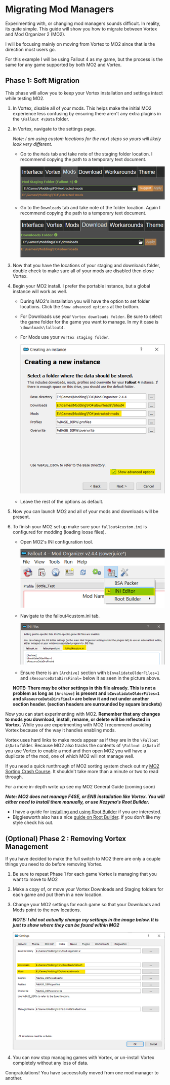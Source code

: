 # Migrating Mod Managers

Experimenting with, or changing mod managers sounds difficult. In reality, its quite simple. This guide will show you how to migrate between Vortex and Mod Organizer 2 (MO2).

I will be focusing mainly on moving from Vortex to MO2 since that is the direction most users go.

For this example I will be using Fallout 4 as my game, but the process is the same for any game supported by both MO2 and Vortex.

## Phase 1: Soft Migration

This phase will allow you to keep your Vortex installation and settings intact while testing MO2.

1. In Vortex, disable all of your mods. This helps make the initial MO2 experience less confusing by ensuring there aren't any extra plugins in the `\Fallout 4\Data` folder.

1. In Vortex, navigate to the settings page.
      
   *Note: I am using custom locations for the next steps so yours will likely look very different.*

    - Go to the `Mods` tab and take note of the staging folder location. I recommend copying the path to a temporary text document.

      ![Vortex Mods Tab](./images/vortex-set-mods-tab.png)

    - Go to the `Downloads` tab and take note of the folder location. Again I recommend copying the path to a temporary text document.

      ![Vortex Downloads Tab](./images/vortex-set-downloads-tab.png)

1. Now that you have the locations of your staging and downloads folder, double check to make sure all of your mods are disabled then close Vortex.

1. Begin your MO2 install. I prefer the portable instance, but a global instance will work as well.

    - During MO2's installation you will have the option to set folder locations. Click the `Show advanced options` at the bottom.

    - For Downloads use your `Vortex downloads folder`. Be sure to select the game folder for the game you want to manage. In my it case is `\downloads\fallout4`.

    - For Mods use your `Vortex staging folder`. 

      ![MO2 Folder Setup](./images/mo2-shared-location.png)

    - Leave the rest of the options as default.

1. Now you can launch MO2 and all of your mods and downloads will be present.

1. To finish your MO2 set up make sure your `fallout4custom.ini` is configured for modding (loading loose files).

    - Open MO2's INI configuration tool.

      ![MO2 INI Configuration 01](./images/mo2-ini01.png)

    - Navigate to the fallout4custom.ini tab.

      ![MO2 INI Configuration 02](./images/mo2-ini02.png)

    - Ensure there is an `[Archive]` section with `bInvalidateOlderFiles=1` and `sResourceDataDirsFinal=` below it as seen in the picture above.

    **NOTE: There may be other settings in this file already. This is not a problem as long as `[Archive]` is present and `bInvalidateOlderFiles=1` and `sResourceDataDirsFinal=` are below it and not under another section header. (section headers are surrounded by square brackets)**

Now you can start experimenting with MO2. **Remember that any changes to mods you download, install, rename, or delete will be reflected in Vortex.** While you are experimenting with MO2 I recommend avoiding Vortex because of the way it handles enabling mods. 

Vortex uses hard links to make mods appear as if they are in the `\Fallout 4\Data` folder. Because MO2 also tracks the contents of `\Fallout 4\Data` if you use Vortex to enable a mod and then open MO2 you will have a duplicate of the mod, one of which MO2 will not manage well.

If you need a quick runthrough of MO2 sorting system check out my [MO2 Sorting Crash Course](./mo2-sorting-crashcourse.md). It shouldn't take more than a minute or two to read through.

For a more in-depth write up see my MO2 General Guide (coming soon)

***Note: MO2 does not manage F4SE, or ENB installation like Vortex. You will either need to install them manually, or use Kezyma's Root Builder.*** 

  - I have a guide for [installing and using Root Builder](./mo2-rootbuilder.md) if you are interested.
  - Bigglesworth also has a nice [guide on Root Builder](https://docs.google.com/document/d/1G_atn4azIh0JPrvBVAV6PhJ5kkrVnaktbBi_PJRpzV4/edit?usp=sharing). If you don't like my style check his out.

## (Optional) Phase 2 : Removing Vortex Management

If you have decided to make the full switch to MO2 there are only a couple things you need to do before removing Vortex.

1. Be sure to repeat Phase 1 for each game Vortex is managing that you want to move to MO2

1. Make a copy of, or move your Vortex Downloads and Staging folders for each game and put them in a new location.

1. Change your MO2 settings for each game so that your Downloads and Mods point to the new locations.

    ***NOTE: I did not actually change my settings in the image below. It is just to show where they can be found within MO2***

    ![MO2 Settings](./images/mo2-settings.png)

1. You can now stop managing games with Vortex, or un-install Vortex completely without any loss of data.

Congratulations! You have successfully moved from one mod manager to another.